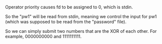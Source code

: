 Operator priority causes fd to be assigned to 0, which is stdin.

So the "pw1" will be read from stdin, meaning we control the input for pw1 (which was supposed to be read from the "password" file).

So we can simply submit two numbers that are the XOR of each other.
For example, 0000000000 and 1111111111.

